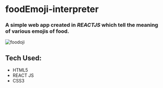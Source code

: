 # foodEmoji-interpreter
### A simple web app created in *REACTJS* which tell the meaning of various emojis of food.



![foodoji](https://user-images.githubusercontent.com/81930207/134586168-f4e0ed02-f276-485b-85f7-e08c7c799541.png)

## Tech Used:

* HTML5
* REACT JS
* CSS3

